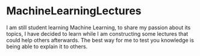 # MachineLearningLectures
I am still student learning Machine Learning, to share my passion about its topics, I have decided to learn while I am constructing some lectures that could help others afterwards. The best way for me to test you knowledge is being able to explain it to others.
